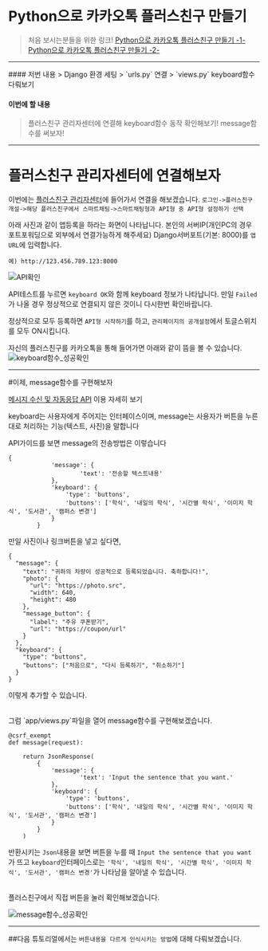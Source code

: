 ﻿# Python으로 카카오톡 플러스친구 만들기

> 처음 보시는분들을 위한 링크!
> [Python으로 카카오톡 플러스친구 만들기 -1-](http://codeac.tistory.com/entry/Python%EC%9C%BC%EB%A1%9C-%EC%B9%B4%EC%B9%B4%EC%98%A4%ED%86%A1-%ED%94%8C%EB%9F%AC%EC%8A%A4%EC%B9%9C%EA%B5%AC-%EB%A7%8C%EB%93%A4%EA%B8%B0-2)
> [Python으로 카카오톡 플러스친구 만들기 -2-](http://codeac.tistory.com/entry/Python%EC%9C%BC%EB%A1%9C-%EC%B9%B4%EC%B9%B4%EC%98%A4%ED%86%A1-%ED%94%8C%EB%9F%AC%EC%8A%A4%EC%B9%9C%EA%B5%AC-%EB%A7%8C%EB%93%A4%EA%B8%B0-1)
<hr>
#### 저번 내용
> Django 환경 세팅
> `urls.py` 연결
> `views.py` keyboard함수 다뤄보기


#### 이번에 할 내용

> 플러스친구 관리자센터에 연결해 keyboard함수 동작 확인해보기!
> message함수를 써보자! 

<hr>

# 플러스친구 관리자센터에 연결해보자

이번에는 [플러스친구 관리자센터](center-pf.kakao.com)에 들어가서 연결을 해보겠습니다.
`로그인->플러스친구 개설->해당 플러스친구에서 스마트채팅->스마트채팅형과 API형 중 API형 설정하기 선택`

아래 사진과 같이 앱등록을 하라는 화면이 나타납니다.
본인의 서버IP(개인PC의 경우 포트포워딩으로 외부에서 연결가능하게 해주세요)
Django서버포트(기본: 8000)를 `앱URL`에 입력합니다.

`예) http://123.456.789.123:8000`
 
![API확인](http://preview.ibb.co/cyJfFR/keyboard_test.png)

API테스트를 누르면 `keyboard OK`와 함께 keyboard 정보가 나타납니다.
만일 `Failed`가 나올 경우 정상적으로 연결되지 않은 것이니 다시한번 확인바랍니다.

정상적으로 모두 등록하면 `API형 시작하기`를 하고, `관리페이지의 공개설정`에서 토글스위치를 모두 ON시킵니다. 

자신의 플러스친구를 카카오톡을 통해 들어가면 아래와 같이 뜸을 볼 수 있습니다.
![keyboard함수_성공확인](http://preview.ibb.co/gy05h6/Screenshot_20171219_190912.jpg)


<hr>

#이제, message함수를 구현해보자

[메시지 수신 및 자동응답 API](https://github.com/plusfriend/auto_reply/blob/master/README.md#52-%EB%A9%94%EC%8B%9C%EC%A7%80-%EC%88%98%EC%8B%A0-%EB%B0%8F-%EC%9E%90%EB%8F%99%EC%9D%91%EB%8B%B5-api) 이용 자세히 보기


keyboard는 사용자에게 주어지는 인터페이스이며,
message는 사용자가 버튼을 누른대로 처리하는 기능(텍스트, 사진)을 말합니다

API가이드를 보면 message의 전송방법은 이렇습니다
```
{
            'message': {
                    'text': '전송할 텍스트내용'
            },
            'keyboard': {
                'type': 'buttons',
                'buttons': ['학식', '내일의 학식', '시간별 학식', '이미지 학식', '도서관', '캠퍼스 변경']
            }
        }
```

만일 사진이나 링크버튼을 넣고 싶다면,
```
{
  "message": {
    "text": "귀하의 차량이 성공적으로 등록되었습니다. 축하합니다!",
    "photo": {
      "url": "https://photo.src",
      "width": 640,
      "height": 480
    },
    "message_button": {
      "label": "주유 쿠폰받기",
      "url": "https://coupon/url"
    }
  },
  "keyboard": {
    "type": "buttons",
    "buttons": ["처음으로", "다시 등록하기", "취소하기"]
  }
}
```
이렇게 추가할 수 있습니다.

<br>
그럼 `app/views.py`파일을 열어 message함수를 구현해보겠습니다.

```python3
@csrf_exempt
def message(request):

    return JsonResponse(
        {
            'message': {
                    'text': 'Input the sentence that you want.'
            },
            'keyboard': {
                'type': 'buttons',
                'buttons': ['학식', '내일의 학식', '시간별 학식', '이미지 학식', '도서관', '캠퍼스 변경']
            }
        }
    )
```
반환시키는 `Json`내용을 보면 버튼을 누를 때 `Input the sentence that you want` 가 뜨고
`keyboard`인터페이스로는  `'학식', '내일의 학식', '시간별 학식', '이미지 학식', '도서관', '캠퍼스 변경'`가 나타남을 알아낼 수 있습니다.


<br>
플러스친구에서 직접 버튼을 눌러 확인해보겠습니다.

![message함수_성공확인](http://preview.ibb.co/gtJuQR/Screenshot_20171219_200213.jpg)

<hr>

##다음 튜토리얼에서는 `버튼내용을 다르게 인식시키는 방법`에 대해 다뤄보겠습니다.


